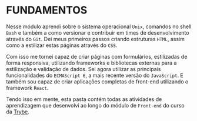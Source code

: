 # FUNDAMENTOS

Nesse módulo aprendi sobre o sistema operacional `Unix`, comandos no shell `Bash` e também a como versionar e contribuir em times de desenvolvimento através do `Git`. Dei meus primeiros passos criando estruturas `HTML`, assim como a estilizar estas páginas através do `CSS`.

Com isso me tornei capaz de criar páginas com formulários, estilizadas de forma responsiva, utilizando frameworks e bibliotecas externas para a estilização e validação de dados. Sei agora utilizar as principais funcionalidades do `ECMAScript 6`, a mais recente versão do `JavaScript`. E também sou capaz de criar aplicações completas de front-end utilizando o framework `React`.

Tendo isso em mente, esta pasta contém todas as atividades de aprendizagem que desenvolvi ao longo do módulo de `Front-end` do curso da [Trybe](https://www.betrybe.com/).
